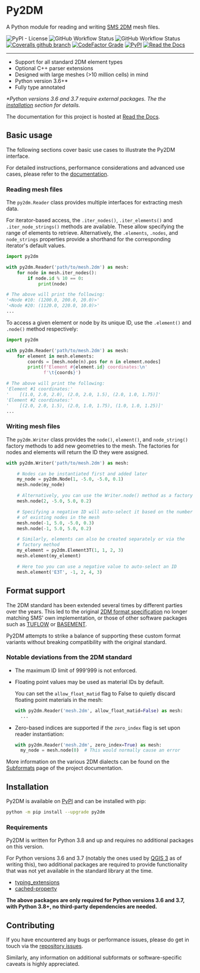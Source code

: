 # Py2DM

A Python module for reading and writing [SMS 2DM](https://www.xmswiki.com/wiki/SMS:2D_Mesh_Files_*.2dm) mesh files.

![PyPI - License](https://img.shields.io/pypi/l/py2dm)
![GitHub Workflow Status](https://img.shields.io/github/workflow/status/leonhard-s/py2dm/Run%20Python%20unit%20tests?label=tests)
![GitHub Workflow Status](https://img.shields.io/github/workflow/status/leonhard-s/py2dm/Upload%20Python%20Package)
[![Coveralls github branch](https://img.shields.io/coveralls/github/leonhard-s/Py2DM/master)](https://coveralls.io/github/leonhard-s/Py2DM)
[![CodeFactor Grade](https://img.shields.io/codefactor/grade/github/leonhard-s/py2dm)](https://www.codefactor.io/repository/github/leonhard-s/py2dm)
[![PyPI](https://img.shields.io/pypi/v/py2dm)](https://pypi.org/project/py2dm/)
[![Read the Docs](https://img.shields.io/readthedocs/py2dm)](https://py2dm.readthedocs.io/en/latest/)

***

- Support for all standard 2DM element types
- Optional C++ parser extensions
- Designed with large meshes (>10 million cells) in mind
- Python version 3.6+\*
- Fully type annotated

*\*Python versions 3.6 and 3.7 require external packages. The the [installation](#installation) section for details.*

The documentation for this project is hosted at [Read the Docs](https://py2dm.readthedocs.io/en/latest/).

## Basic usage

The following sections cover basic use cases to illustrate the Py2DM interface.

For detailed instructions, performance considerations and advanced use cases, please refer to the [documentation](https://py2dm.readthedocs.io/en/latest/).

### Reading mesh files

The `py2dm.Reader` class provides multiple interfaces for extracting mesh data.

For iterator-based access, the `.iter_nodes()`, `.iter_elements()` and `.iter_node_strings()` methods are available. These allow specifying the range of elements to retrieve. Alternatively, the `.elements`, `.nodes`, and `node_strings` properties provide a shorthand for the corresponding iterator's default values.

```py
import py2dm

with py2dm.Reader('path/to/mesh.2dm') as mesh:
    for node in mesh.iter_nodes():
        if node.id % 10 == 0:
            print(node)

# The above will print the following:
'<Node #10: (1200.0, 200.0, 20.0)>'
'<Node #20: (1120.0, 220.0, 10.0)>'
...
```

To access a given element or node by its unique ID, use the `.element()` and `.node()` method respectively:

```py
import py2dm

with py2dm.Reader('path/to/mesh.2dm') as mesh:
    for element in mesh.elements:
        coords = [mesh.node(n).pos for n in element.nodes]
        print(f'Element #{element.id} coordinates:\n'
              f'\t{coords}')

# The above will print the following:
'Element #1 coordinates:'
'    [(1.0, 2.0, 2.0), (2.0, 2.0, 1.5), (2.0, 1.0, 1.75)]'
'Element #2 coordinates:'
'    [(2.0, 2.0, 1.5), (2.0, 1.0, 1.75), (1.0, 1.0, 1.25)]'
...
```

### Writing mesh files

The `py2dm.Writer` class provides the `node()`, `element()`, and `node_string()` factory methods to add new geometries to the mesh. The factories for nodes and elements will return the ID they were assigned.

```py
with py2dm.Writer('path/to/mesh.2dm') as mesh:

    # Nodes can be instantiated first and added later
    my_node = py2dm.Node(1, -5.0, -5.0, 0.1)
    mesh.node(my_node)

    # Alternatively, you can use the Writer.node() method as a factory
    mesh.node(2, -5.0, 5.0, 0.2)

    # Specifying a negative ID will auto-select it based on the number
    # of existing nodes in the mesh
    mesh.node(-1, 5.0, -5.0, 0.3)
    mesh.node(-1, 5.0, 5.0, 0.2)

    # Similarly, elements can also be created separately or via the
    # factory method
    my_element = py2dm.Element3T(1, 1, 2, 3)
    mesh.element(my_element)

    # Here too you can use a negative value to auto-select an ID
    mesh.element('E3T', -1, 2, 4, 3)
```

## Format support

The 2DM standard has been extended several times by different parties over the years. This led to the original [2DM format specification](https://www.xmswiki.com/wiki/SMS:2D_Mesh_Files_*.2dm) no longer matching SMS' own implementation, or those of other software packages such as [TUFLOW](https://tuflow.com/products/tuflow/) or [BASEMENT](https://basement.ethz.ch/).

Py2DM attempts to strike a balance of supporting these custom format variants without breaking compatibility with the original standard.

### Notable deviations from the 2DM standard

- The maximum ID limit of 999'999 is not enforced.

- Floating point values may be used as material IDs by default.

  You can set the `allow_float_matid` flag to False to quietly discard floating point materials in the mesh:

  ```py
  with py2dm.Reader('mesh.2dm', allow_float_matid=False) as mesh:
    ...
  ```

- Zero-based indices are supported if the `zero_index` flag is set upon reader instantiation:

  ```py
  with py2dm.Reader('mesh.2dm', zero_index=True) as mesh:
    my_node = mesh.node(0)  # This would normally cause an error
  ```

More information on the various 2DM dialects can be found on the [Subformats](https://py2dm.readthedocs.io/en/latest/subformats.html) page of the project documentation.

## Installation

Py2DM is available on [PyPI](https://pypi.org/project/py2dm) and can be installed with pip:

```sh
python -m pip install --upgrade py2dm
```

### Requirements

Py2DM is written for Python 3.8 and up and requires no additional packages on this version.

For Python versions 3.6 and 3.7 (notably the ones used by [QGIS 3](https://qgis.org/) as of writing this), two additional packages are required to provide functionality that was not yet available in the standard library at the time.

- [typing_extensions](https://pypi.org/project/typing-extensions/)
- [cached-property](https://pypi.org/project/cached-property/)

**The above packages are only required for Python versions 3.6 and 3.7, with Python 3.8+, no third-party dependencies are needed.**

## Contributing

If you have encountered any bugs or performance issues, please do get in touch via the [repository issues](https://github.com/leonhard-s/auraxium/issues).

Similarly, any information on additional subformats or software-specific caveats is highly appreciated.
